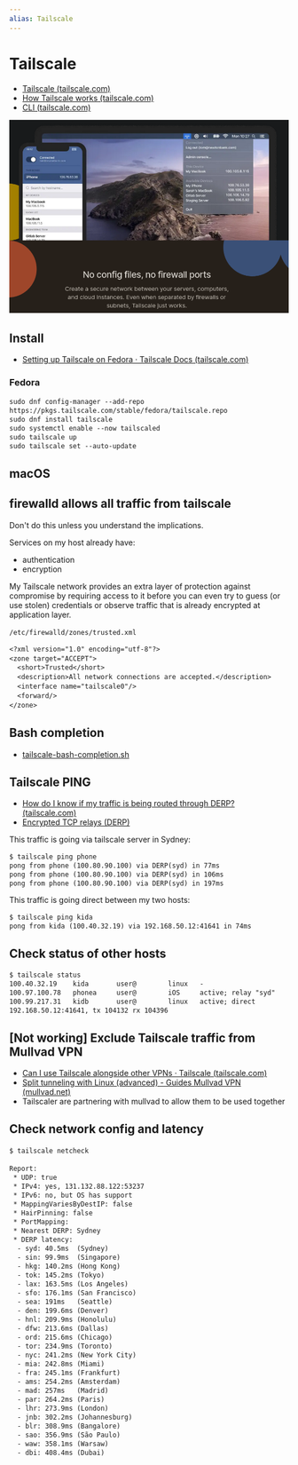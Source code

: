 ```yaml
---
alias: Tailscale
---
```

# Tailscale

- [Tailscale (tailscale.com)](https://tailscale.com/)
- [How Tailscale works (tailscale.com)](https://tailscale.com/blog/how-tailscale-works/)
- [CLI (tailscale.com)](https://tailscale.com/kb/1080/cli/)

![](../../assets/tailscale.png)

## Install

- [Setting up Tailscale on Fedora · Tailscale Docs (tailscale.com)](https://tailscale.com/kb/1050/install-fedora)

### Fedora
```
sudo dnf config-manager --add-repo https://pkgs.tailscale.com/stable/fedora/tailscale.repo
sudo dnf install tailscale
sudo systemctl enable --now tailscaled
sudo tailscale up
sudo tailscale set --auto-update
```

## macOS




## firewalld allows all traffic from tailscale

Don't do this unless you understand the implications.

Services on my host already have:

- authentication
- encryption

My Tailscale network provides an extra layer of protection
against compromise by requiring access to it before you
can even try to guess (or use stolen) credentials or observe
traffic that is already encrypted at application layer.

`/etc/firewalld/zones/trusted.xml`

```txt
<?xml version="1.0" encoding="utf-8"?>
<zone target="ACCEPT">
  <short>Trusted</short>
  <description>All network connections are accepted.</description>
  <interface name="tailscale0"/>
  <forward/>
</zone>
```

## Bash completion

- [tailscale-bash-completion.sh](tailscale-bash-completion.sh)

## Tailscale PING

- [How do I know if my traffic is being routed through DERP? (tailscale.com)](https://tailscale.com/kb/1023/troubleshooting/#how-do-i-know-if-my-traffic-is-being-routed-through-derp)
- [Encrypted TCP relays (DERP)](https://tailscale.com/blog/how-tailscale-works/#encrypted-tcp-relays-derp)

This traffic is going via tailscale server in Sydney:

```shell
$ tailscale ping phone
pong from phone (100.80.90.100) via DERP(syd) in 77ms
pong from phone (100.80.90.100) via DERP(syd) in 106ms
pong from phone (100.80.90.100) via DERP(syd) in 197ms
```

This traffic is going direct between my two hosts:

```shell
$ tailscale ping kida
pong from kida (100.40.32.19) via 192.168.50.12:41641 in 74ms
```

## Check status of other hosts

```shell
$ tailscale status
100.40.32.19    kida       user@        linux   -
100.97.100.78   phonea     user@        iOS     active; relay "syd"
100.99.217.31   kidb       user@        linux   active; direct 192.168.50.12:41641, tx 104132 rx 104396
```

## [Not working] Exclude Tailscale traffic from Mullvad VPN 

- [Can I use Tailscale alongside other VPNs · Tailscale (tailscale.com)](https://tailscale.com/kb/1105/other-vpns/)
- [Split tunneling with Linux (advanced) - Guides  Mullvad VPN (mullvad.net)](https://mullvad.net/en/help/split-tunneling-with-linux-advanced/#excluding)
- Tailscaler are partnering with mullvad to allow them to be used together

## Check network config and latency

```shell
$ tailscale netcheck

Report:
 * UDP: true
 * IPv4: yes, 131.132.88.122:53237
 * IPv6: no, but OS has support
 * MappingVariesByDestIP: false
 * HairPinning: false
 * PortMapping:
 * Nearest DERP: Sydney
 * DERP latency:
  - syd: 40.5ms  (Sydney)
  - sin: 99.9ms  (Singapore)
  - hkg: 140.2ms (Hong Kong)
  - tok: 145.2ms (Tokyo)
  - lax: 163.5ms (Los Angeles)
  - sfo: 176.1ms (San Francisco)
  - sea: 191ms   (Seattle)
  - den: 199.6ms (Denver)
  - hnl: 209.9ms (Honolulu)
  - dfw: 213.6ms (Dallas)
  - ord: 215.6ms (Chicago)
  - tor: 234.9ms (Toronto)
  - nyc: 241.2ms (New York City)
  - mia: 242.8ms (Miami)
  - fra: 245.1ms (Frankfurt)
  - ams: 254.2ms (Amsterdam)
  - mad: 257ms   (Madrid)
  - par: 264.2ms (Paris)
  - lhr: 273.9ms (London)
  - jnb: 302.2ms (Johannesburg)
  - blr: 308.9ms (Bangalore)
  - sao: 356.9ms (São Paulo)
  - waw: 358.1ms (Warsaw)
  - dbi: 408.4ms (Dubai)
```
